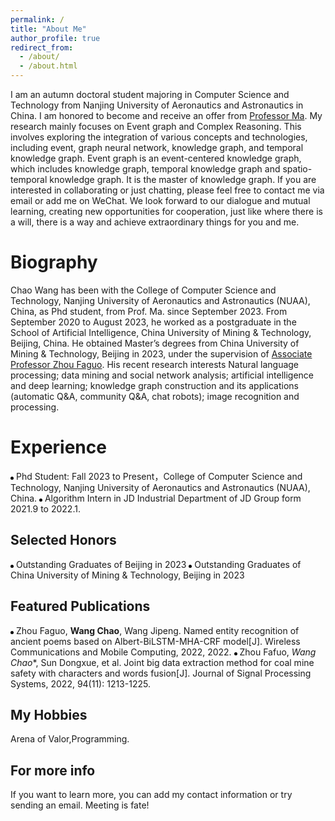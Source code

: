 ```yaml
---
permalink: /
title: "About Me"
author_profile: true
redirect_from: 
  - /about/
  - /about.html
---
```


I am an autumn doctoral student majoring in Computer Science and Technology from Nanjing University of Aeronautics and Astronautics in China. I am honored to become and receive an offer from [Professor Ma](https://faculty.nuaa.edu.cn/mazongmin/zh_CN/index.htm). My research mainly focuses on Event graph and Complex Reasoning. This involves exploring the integration of various concepts and technologies, including event, graph neural network, knowledge graph, and temporal knowledge graph. Event graph is an event-centered knowledge graph, which includes knowledge graph, temporal knowledge graph and spatio-temporal knowledge graph. It is the master of knowledge graph. If you are interested in collaborating or just chatting, please feel free to contact me via email or add me on WeChat. We look forward to our dialogue and mutual learning, creating new opportunities for cooperation, just like where there is a will, there is a way and achieve extraordinary things for you and me.

Biography
======
Chao Wang has been with the College of Computer Science and Technology, Nanjing University of Aeronautics and Astronautics (NUAA), China, as Phd student, from Prof. Ma. since September 2023. From September 2020 to August 2023, he worked as a postgraduate in the School of Artificial Intelligence, China University of Mining & Technology, Beijing, China. He obtained Master’s degrees from China University of Mining & Technology, Beijing in 2023, under the supervision of [Associate Professor Zhou Faguo](https://ai.cumtb.edu.cn/info/1053/1127.htm). His recent research interests Natural language processing; data mining and social network analysis; artificial intelligence and deep learning; knowledge graph construction and its applications (automatic Q&A, community Q&A, chat robots); image recognition and processing.

Experience
======
<span style="display: inline-block; width: 5px; height: 5px; border-radius: 50%; background-color: black;"></span> Phd Student: Fall 2023 to Present，College of Computer Science and Technology, Nanjing University of Aeronautics and Astronautics (NUAA), China.
<span style="display: inline-block; width: 5px; height: 5px; border-radius: 50%; background-color: black;"></span> Algorithm Intern in JD Industrial Department of JD Group form 2021.9 to 2022.1.

Selected Honors
------
<span style="display: inline-block; width: 5px; height: 5px; border-radius: 50%; background-color: black;"></span> Outstanding Graduates of Beijing in 2023
<span style="display: inline-block; width: 5px; height: 5px; border-radius: 50%; background-color: black;"></span> Outstanding Graduates of China University of Mining & Technology, Beijing in 2023 

Featured Publications
------
<span style="display: inline-block; width: 5px; height: 5px; border-radius: 50%; background-color: black;"></span> Zhou Faguo, **Wang Chao**, Wang Jipeng. Named entity recognition of ancient poems based on Albert-BiLSTM-MHA-CRF model[J]. Wireless Communications and Mobile Computing, 2022, 2022.
<span style="display: inline-block; width: 5px; height: 5px; border-radius: 50%; background-color: black;"></span> Zhou Fafuo, *Wang Chao**, Sun Dongxue, et al. Joint big data extraction method for coal mine safety with characters and words fusion[J]. Journal of Signal Processing Systems, 2022, 94(11): 1213-1225.

My Hobbies
------
Arena of Valor,Programming.

For more info
------
If you want to learn more, you can add my contact information or try sending an email. Meeting is fate!
